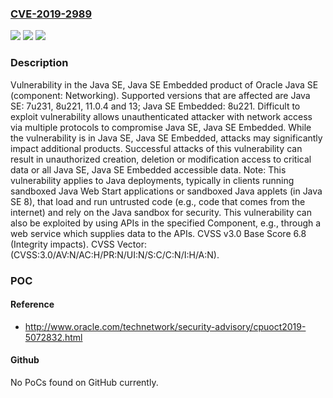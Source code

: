 ### [CVE-2019-2989](https://cve.mitre.org/cgi-bin/cvename.cgi?name=CVE-2019-2989)
![](https://img.shields.io/static/v1?label=Product&message=Java&color=blue)
![](https://img.shields.io/static/v1?label=Version&message=%3D%20Java%20SE%3A%207u231%2C%208u221%2C%2011.0.4%2C%2013%20&color=brighgreen)
![](https://img.shields.io/static/v1?label=Vulnerability&message=Difficult%20to%20exploit%20vulnerability%20allows%20unauthenticated%20attacker%20with%20network%20access%20via%20%20multiple%20protocols%20to%20compromise%20Java%20SE%2C%20Java%20SE%20Embedded.%20%20While%20the%20vulnerability%20is%20in%20Java%20SE%2C%20Java%20SE%20Embedded%2C%20attacks%20may%20significantly%20impact%20additional%20products.%20%20Successful%20attacks%20of%20this%20vulnerability%20can%20result%20in%20%20unauthorized%20access%20to%20critical%20data%20or%20complete%20access%20to%20all%20Java%20SE%2C%20Java%20SE%20Embedded%20accessible%20data.&color=brighgreen)

### Description

Vulnerability in the Java SE, Java SE Embedded product of Oracle Java SE (component: Networking). Supported versions that are affected are Java SE: 7u231, 8u221, 11.0.4 and 13; Java SE Embedded: 8u221. Difficult to exploit vulnerability allows unauthenticated attacker with network access via multiple protocols to compromise Java SE, Java SE Embedded. While the vulnerability is in Java SE, Java SE Embedded, attacks may significantly impact additional products. Successful attacks of this vulnerability can result in unauthorized creation, deletion or modification access to critical data or all Java SE, Java SE Embedded accessible data. Note: This vulnerability applies to Java deployments, typically in clients running sandboxed Java Web Start applications or sandboxed Java applets (in Java SE 8), that load and run untrusted code (e.g., code that comes from the internet) and rely on the Java sandbox for security. This vulnerability can also be exploited by using APIs in the specified Component, e.g., through a web service which supplies data to the APIs. CVSS v3.0 Base Score 6.8 (Integrity impacts). CVSS Vector: (CVSS:3.0/AV:N/AC:H/PR:N/UI:N/S:C/C:N/I:H/A:N).

### POC

#### Reference
- http://www.oracle.com/technetwork/security-advisory/cpuoct2019-5072832.html

#### Github
No PoCs found on GitHub currently.

